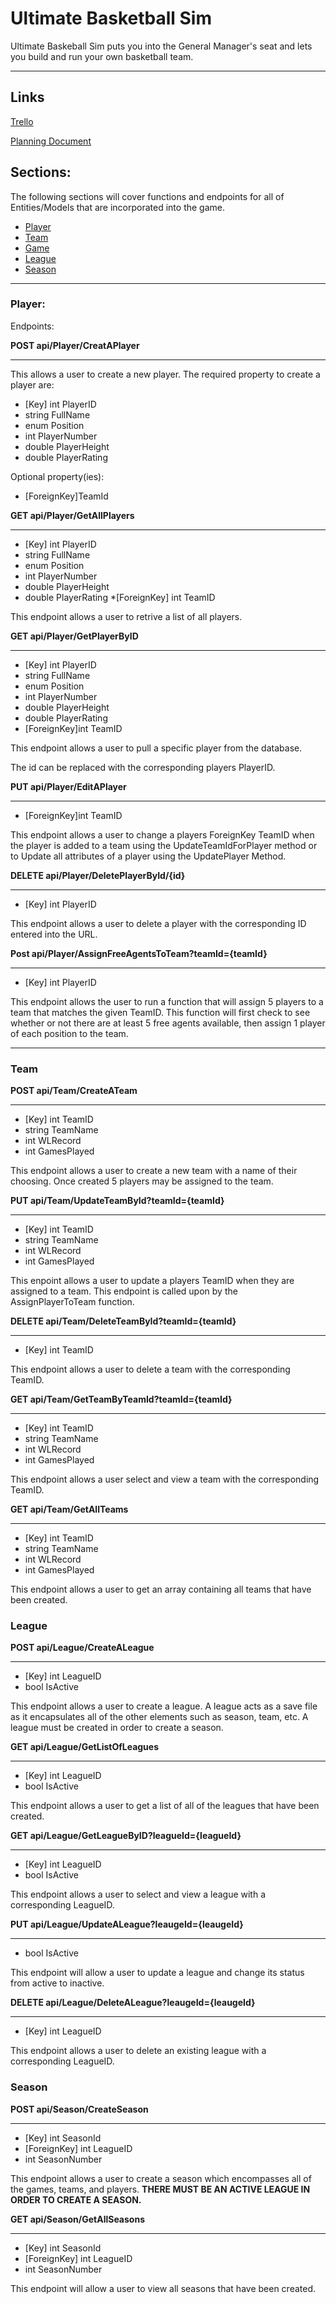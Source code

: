 
# Ultimate Basketball Sim

Ultimate Baskeball Sim puts you into the General Manager's seat and lets you build and run your own basketball team.
***
## Links
[Trello](https://trello.com/b/16tscyk6/jarae-tyler-gavin)

[Planning Document](https://docs.google.com/document/d/1MsSisWmLi0Nt0GPCoAsLpXtJMezCui2cUBTcrS2oiJ8/edit)
## Sections:
The following sections will cover functions and endpoints for all of Entities/Models that are incorporated into the game.

* [ Player](#Player)
* [Team](#Team)
* [Game](#Game)
* [League](League)
* [Season](Season)



***
### Player:

Endpoints:

**POST api/Player/CreatAPlayer**
***
This allows a user to create a new player. 
The required property to create a player are:
* [Key] int PlayerID
* string FullName
* enum Position
* int PlayerNumber
* double PlayerHeight
* double PlayerRating

Optional property(ies):
* [ForeignKey]TeamId

**GET api/Player/GetAllPlayers**
***
* [Key] int PlayerID
* string FullName
* enum Position
* int PlayerNumber
* double PlayerHeight
* double PlayerRating
*[ForeignKey] int TeamID

This endpoint allows a user to retrive a list of all players.


**GET api/Player/GetPlayerByID**
***
* [Key] int PlayerID
* string FullName
* enum Position
* int PlayerNumber
* double PlayerHeight
* double PlayerRating
* [ForeignKey]int TeamID

This endpoint allows a user to pull a specific player from the database.

The id can be replaced with the corresponding players PlayerID.

**PUT api/Player/EditAPlayer**
***
* [ForeignKey]int TeamID


This endpoint allows a user to change a players ForeignKey TeamID when the player is added to a team using the UpdateTeamIdForPlayer method or to Update all attributes of a player using the UpdatePlayer Method.

**DELETE api/Player/DeletePlayerById/{id}**
***
* [Key] int PlayerID

This endpoint allows a user to delete a player with the corresponding ID entered into the URL.

**Post api/Player/AssignFreeAgentsToTeam?teamId={teamId}**
***
* [Key] int PlayerID

This endpoint allows the user to run a function that will assign 5 players to a team that matches the given TeamID. This function will first check to see whether or not there are at least 5 free agents available, then assign 1 player of each position to the team.
***

### Team


**POST api/Team/CreateATeam**
***
* [Key] int TeamID
* string TeamName
* int WLRecord
* int GamesPlayed

This endpoint allows a user to create a new team with a name of their choosing. Once created 5 players may be assigned to the team.

**PUT api/Team/UpdateTeamById?teamId={teamId}**
*** 
* [Key] int TeamID
* string TeamName
* int WLRecord
* int GamesPlayed

This enpoint allows a user to update a players TeamID when they are assigned to a team. This endpoint is called upon by the AssignPlayerToTeam function.

**DELETE api/Team/DeleteTeamById?teamId={teamId}**
***
* [Key] int TeamID

This endpoint allows a user to delete a team with the corresponding TeamID.

**GET api/Team/GetTeamByTeamId?teamId={teamId}**
***
* [Key] int TeamID
* string TeamName
* int WLRecord
* int GamesPlayed

This endpoint allows a user select and view a team with the corresponding TeamID.

**GET api/Team/GetAllTeams**
***
* [Key] int TeamID
* string TeamName
* int WLRecord
* int GamesPlayed

This endpoint allows a user to get an array containing all teams that have been created.

### League

**POST api/League/CreateALeague**
***

* [Key] int LeagueID
* bool IsActive

This endpoint allows a user to create a league. A league acts as a save file as it encapsulates all of the other elements such as season, team, etc. A league must be created in order to create a season.

**GET api/League/GetListOfLeagues**
***

* [Key] int LeagueID
* bool IsActive

This endpoint allows a user to get a list of all of the leagues that have been created.

**GET api/League/GetLeagueByID?leagueId={leagueId}**
***

* [Key] int LeagueID
* bool IsActive

This endpoint allows a user to select and view a league with a corresponding LeagueID.

**PUT api/League/UpdateALeague?leaugeId={leaugeId}**
***

* bool IsActive

This endpoint will allow a user to update a league and change its status from active to inactive.

**DELETE api/League/DeleteALeague?leaugeId={leaugeId}**
***

* [Key] int LeagueID

This endpoint allows a user to delete an existing league with a corresponding LeagueID.

### Season

**POST api/Season/CreateSeason**
***
* [Key] int SeasonId
* [ForeignKey] int LeagueID
* int SeasonNumber

This endpoint allows a user to create a season which encompasses all of the games, teams, and players. **THERE MUST BE AN ACTIVE LEAGUE IN ORDER TO CREATE A SEASON.**

**GET api/Season/GetAllSeasons**
***
* [Key] int SeasonId
* [ForeignKey] int LeagueID
* int SeasonNumber

This endpoint will allow a user to view all seasons that have been created.
